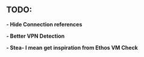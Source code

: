 ## TODO:

**- Hide Connection references**

**- Better VPN Detection**

**- Stea- I mean get inspiration from Ethos VM Check**